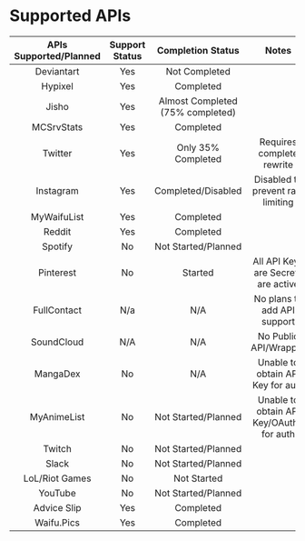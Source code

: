 # Supported APIs
| APIs Supported/Planned | Support Status | Completion Status | Notes | 
|        :--:           |     :--:       |    :--:   |        :--: |
| Deviantart            |   Yes          |    Not Completed     |
| Hypixel               | Yes            | Completed       |
| Jisho                 | Yes            |  Almost Completed (75% completed) |
| MCSrvStats            | Yes            |    Completed    |
| Twitter               | Yes            | Only 35% Completed| Requires complete rewrite |
| Instagram             |  Yes           |     Completed/Disabled   | Disabled to prevent rate limiting |
| MyWaifuList           |   Yes          |     Completed   | 
| Reddit                |     Yes        | Completed       |
| Spotify               |  No            | Not Started/Planned     | 
| Pinterest             |  No            | Started     | All API Keys are Secrets are active | 
| FullContact           | N/a            | N/A    | No plans to add API support |
| SoundCloud            | N/A            | N/A             | No Public API/Wrapper |
| MangaDex              | No           | N/A | Unable to obtain API Key for auth | 
| MyAnimeList           | No            | Not Started/Planned | Unable to obtain API Key/OAuth2 for auth | 
| Twitch                | No             | Not Started/Planned |
| Slack                 | No             | Not Started/Planned |
| LoL/Riot Games        | No             | Not Started |
| YouTube | No | Not Started/Planned |
| Advice Slip | Yes | Completed | 
| Waifu.Pics | Yes | Completed |
